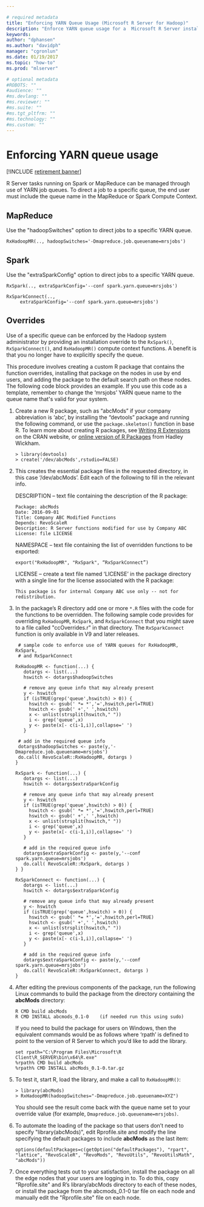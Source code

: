 ```yaml
---

# required metadata
title: "Enforcing YARN Queue Usage (Microsoft R Server for Hadoop)"
description: "Enforce YARN queue usage for a  Microsoft R Server installation on a Hadoop cluster."
keywords: 
author: "dphansen"
ms.author: "davidph"
manager: "cgronlun"
ms.date: 01/19/2017
ms.topic: "how-to"
ms.prod: "mlserver"

# optional metadata
#ROBOTS: ""
#audience: ""
#ms.devlang: ""
#ms.reviewer: ""
#ms.suite: ""
#ms.tgt_pltfrm: ""
#ms.technology: ""
#ms.custom: ""
---
```


# Enforcing YARN queue usage

[!INCLUDE [retirement banner](~/includes/machine-learning-server-retirement.md)]

R Server tasks running on Spark or MapReduce can be managed through use of YARN job queues. To direct a job to a specific queue, the end user must include the queue name in the MapReduce or Spark Compute Context.

## MapReduce
Use the "hadoopSwitches" option to direct jobs to a specific YARN queue.
````
RxHadoopMR(.., hadoopSwitches='-Dmapreduce.job.queuename=mrsjobs')
````
## Spark
Use the "extraSparkConfig" option to direct jobs to a specific YARN queue.
````
RxSpark(.., extraSparkConfig='--conf spark.yarn.queue=mrsjobs')

RxSparkConnect(..,
     extraSparkConfig='--conf spark.yarn.queue=mrsjobs')
````

## Overrides

Use of a specific queue can be enforced by the Hadoop system administrator by providing an installation override to the `RxSpark()`, `RxSparkConnect()`, and `RxHadoopMR()` compute context functions. A benefit is that you no longer have to explicitly specify the queue.  

This procedure involves creating a custom R package that contains the function overrides, installing that package on the nodes in use by end users, and adding the package to the default search path on these nodes. The following code block provides an example. If you use this code as a template, remember to change the ‘mrsjobs’ YARN queue name to the queue name that's valid for your system.

1. Create a new R package, such as “abcMods” if your company abbreviation is ‘abc’, by installing the “devtools” package and running the following command, or use the `package.skeleton()` function in base R.  To learn more about creating R packages, see [Writing R Extensions](https://cran.r-project.org/doc/manuals/r-release/R-exts.html) on the CRAN website, or [online version of R Packages](http://r-pkgs.had.co.nz/) from Hadley Wickham.

   ~~~~
   > library(devtools)
   > create('/dev/abcMods',rstudio=FALSE)
   ~~~~

2. This creates the essential package files in the requested directory, in this case ‘/dev/abcMods’. Edit each of the following to fill in the relevant info.

   DESCRIPTION – text file containing the description of the R package:

   ~~~~
   Package: abcMods
   Date: 2016-09-01
   Title: Company ABC Modified Functions
   Depends: RevoScaleR
   Description: R Server functions modified for use by Company ABC
   License: file LICENSE
   ~~~~

   NAMESPACE – text file containing the list of overridden functions to be exported:

   ~~~~
   export("RxHadoopMR", "RxSpark", “RxSparkConnect”)
   ~~~~

   LICENSE – create a text file named ‘LICENSE’ in the package directory with a single line for the license associated with the R package:

   ~~~~
   This package is for internal Company ABC use only -- not for redistribution.
   ~~~~

3. In the package’s R directory add one or more `*.R` files with the code for the functions to be overridden. The following sample code provides for overriding `RxHadoopMR`, `RxSpark`, and `RxSparkConnect` that you might save to a file called "ccOverrides.r" in that directory. The `RxSparkConnect` function is only available in V9 and later releases. 

   ~~~~
    # sample code to enforce use of YARN queues for RxHadoopMR, RxSpark,
    # and RxSparkConnect

   RxHadoopMR <- function(...) {
      dotargs <- list(...)
      hswitch <- dotargs$hadoopSwitches

      # remove any queue info that may already present
      y <- hswitch
      if (isTRUE(grep('queue',hswitch) > 0)) {
        hswitch <- gsub(' *= *','=',hswitch,perl=TRUE)
        hswitch <- gsub(' +',' ',hswitch)
        x <- unlist(strsplit(hswitch," "))
        i <- grep('queue',x)
        y <- paste(x[- c(i-1,i)],collapse=' ')
      } 	

    # add in the required queue info
    dotargs$hadoopSwitches <- paste(y,'-Dmapreduce.job.queuename=mrsjobs')
    do.call( RevoScaleR::RxHadoopMR, dotargs )
   }

   RxSpark <- function(...) {
      dotargs <- list(...)
      hswitch <- dotargs$extraSparkConfig

      # remove any queue info that may already present
      y <- hswitch
      if (isTRUE(grep('queue',hswitch) > 0)) {
        hswitch <- gsub(' *= *','=',hswitch,perl=TRUE)
        hswitch <- gsub(' +',' ',hswitch)
        x <- unlist(strsplit(hswitch," "))
        i <- grep('queue',x)
        y <- paste(x[- c(i-1,i)],collapse=' ')
      }

      # add in the required queue info
      dotargs$extraSparkConfig <- paste(y,'--conf spark.yarn.queue=mrsjobs')
      do.call( RevoScaleR::RxSpark, dotargs )
   } }

   RxSparkConnect <- function(...) {
      dotargs <- list(...)
      hswitch <- dotargs$extraSparkConfig

      # remove any queue info that may already present
      y <- hswitch
      if (isTRUE(grep('queue',hswitch) > 0)) {
        hswitch <- gsub(' *= *','=',hswitch,perl=TRUE)
        hswitch <- gsub(' +',' ',hswitch)
        x <- unlist(strsplit(hswitch," "))
        i <- grep('queue',x)
        y <- paste(x[- c(i-1,i)],collapse=' ')
      }

      # add in the required queue info
      dotargs$extraSparkConfig <- paste(y,'--conf spark.yarn.queue=mrsjobs')
      do.call( RevoScaleR::RxSparkConnect, dotargs )
   }
   ~~~~

4. After editing the previous components of the package, run the following Linux commands to build the package from the directory containing the **abcMods** directory:

   ~~~~
   R CMD build abcMods
   R CMD INSTALL abcmods_0.1-0    (if needed run this using sudo)
   ~~~~

   If you need to build the package for users on Windows, then the equivalent commands would be as follows where ‘rpath’ is defined to point to the version of R Server to which you’d like to add the library.  

   ~~~~
   set rpath="C:\Program Files\Microsoft\R Client\R_SERVER\bin\x64\R.exe"
   %rpath% CMD build abcMods
   %rpath% CMD INSTALL abcMods_0.1-0.tar.gz
   ~~~~

5. To test it, start R, load the library, and make a call to `RxHadoopMR()`:

   ~~~~
   > library(abcMods)
   > RxHadoopMR(hadoopSwitches="-Dmapreduce.job.queuename=XYZ")
   ~~~~

   You should see the result come back with the queue name set to your override value (for example, `Dmapreduce.job.queuename=mrsjobs)`.

6. To automate the loading of the package so that users don’t need to specify "library(abcMods)", edit Rprofile.site and modify the line specifying the default packages to include **abcMods** as the last item:

   ~~~~
   options(defaultPackages=c(getOption("defaultPackages"), "rpart", "lattice", "RevoScaleR", "RevoMods", "RevoUtils", "RevoUtilsMath", "abcMods"))
   ~~~~

7. Once everything tests out to your satisfaction, install the package on all the edge nodes that your users are logging in to. To do this, copy "Rprofile.site" and R’s library/abcMods directory to each of these nodes, or install the package from the abcmods_0.1-0 tar file on each node and manually edit the "Rprofile.site" file on each node.    